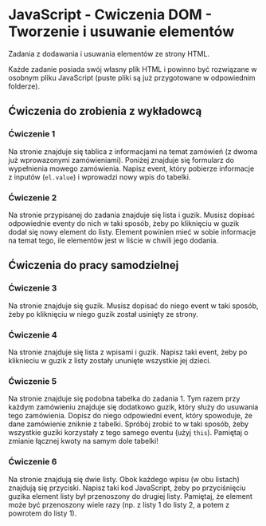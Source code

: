 # JavaScript - Cwiczenia DOM - Tworzenie i usuwanie elementów

Zadania z dodawania i usuwania elementów ze strony HTML.

Każde zadanie posiada swój własny plik HTML i powinno być rozwiązane w osobnym pliku JavaScript (puste pliki są już przygotowane w odpowiednim folderze).

## Ćwiczenia do zrobienia z wykładowcą

### Ćwiczenie 1

Na stronie znajduje się tablica z informacjami na temat zamówień (z dwoma już wprowazonymi zamówieniami).
Poniżej znajduje się formularz do wypełnienia mowego zamówienia.
Napisz event, który pobierze informacje z inputów (```el.value```) i wprowadzi nowy wpis do tabelki.

###  Ćwiczenie 2
Na stronie przypisanej do zadania znajduje się lista i guzik. Musisz dopisać odpowiednie eventy do nich w taki sposób, żeby po kliknięciu w guzik dodał się nowy element do listy. Element powinien mieć w sobie informacje na temat tego, ile elementów jest w liście w chwili jego dodania.

## Ćwiczenia do pracy samodzielnej

### Ćwiczenie 3
Na stronie znajduje się guzik. Musisz dopisać do niego event w taki sposób, żeby po kliknięciu w niego guzik został usinięty ze strony.

### Ćwiczenie 4
Na stronie znajduje się lista z wpisami i guzik. Napisz taki event, żeby po kliknieciu w guzik z listy zostały ununięte wszystkie jej dzieci.

### Ćwiczenie 5
Na stronie znajduje się podobna tabelka do zadania 1. Tym razem przy każdym zamówieniu znajduje się dodatkowo guzik, który służy do usuwania tego zamówienia.
Dopisz do niego odpowiedni event, który spowoduje, że dane zamówienie zniknie z tabelki. Spróbój zrobić to w taki sposób, żeby wszystkie guziki korzystały z tego samego eventu (użyj ```this```).
Pamiętaj o zmianie łącznej kwoty na samym dole tabelki!

### Ćwiczenie 6
Na stronie znajdują się dwie listy. Obok każdego wpisu (w obu listach) znajdują się przyciski. 
Napisz taki kod JavaScript, żeby po przyciśnięciu guzika element listy był przenoszony do drugiej listy.
Pamiętaj, że element może być przenoszony wiele razy (np. z listy 1 do listy 2, a potem z powrotem do listy 1).


